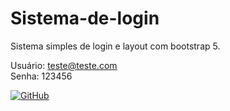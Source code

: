 # Sistema-de-login
Sistema simples de login e layout com bootstrap 5.

Usuário: teste@teste.com<br>
Senha: 123456


[![GitHub](https://img.shields.io/github/license/RicoVieira/Sistema-de-login?style=plastic)](https://github.com/RicoVieira/Sistema-de-login/blob/main/LICENSE)
